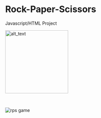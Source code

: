 # Rock-Paper-Scissors
Javascript/HTML Project 


[<img alt="alt_text" width="200px" src="https://user-images.githubusercontent.com/91037796/151688958-059ec882-a5ee-41cc-8985-c9ed26969de3.png" />](https://mike11199.github.io/Rock-Paper-Scissors/)

 <br /> 
 
![rps game](https://user-images.githubusercontent.com/91037796/152716055-f98b1ca4-a834-4220-8e6c-199161dd953f.png)
